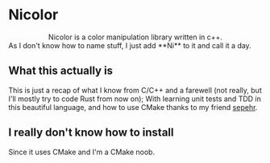 # Nicolor
<center>
    Nicolor is a color manipulation library written in c++. 
</center>
As I don't know how to name stuff, I just add **Ni** to it and call it a day.  

## What this actually is
This is just a recap of what I know from C/C++ and a farewell (not really, but I'll mostly try to code Rust from now on);
With learning unit tests and TDD in this beautiful language, and how to use CMake thanks to my friend [sepehr](https://https://github.com/Sephixum).

## I really don't know how to install
Since it uses CMake and I'm a CMake noob.
